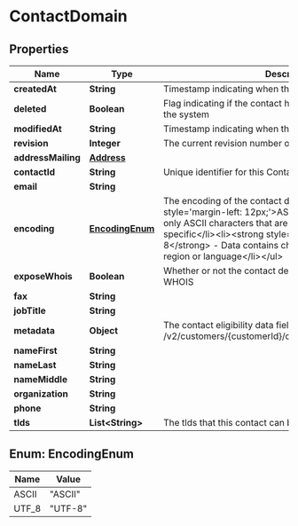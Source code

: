 

# ContactDomain


## Properties

| Name | Type | Description | Notes |
|------------ | ------------- | ------------- | -------------|
|**createdAt** | **String** | Timestamp indicating when the contact was created |  [optional] |
|**deleted** | **Boolean** | Flag indicating if the contact has been logically deleted in the system |  [optional] |
|**modifiedAt** | **String** | Timestamp indicating when the contact was last modified |  [optional] |
|**revision** | **Integer** | The current revision number of the contact. |  [optional] |
|**addressMailing** | [**Address**](Address.md) |  |  |
|**contactId** | **String** | Unique identifier for this Contact |  [optional] |
|**email** | **String** |  |  |
|**encoding** | [**EncodingEnum**](#EncodingEnum) | The encoding of the contact data&lt;br/&gt;&lt;ul&gt;&lt;li&gt;&lt;strong style&#x3D;&#39;margin-left: 12px;&#39;&gt;ASCII&lt;/strong&gt; - Data contains only ASCII characters that are not region or language specific&lt;/li&gt;&lt;li&gt;&lt;strong style&#x3D;&#39;margin-left: 12px;&#39;&gt;UTF-8&lt;/strong&gt; - Data contains characters that are specific to a region or language&lt;/li&gt;&lt;/ul&gt; |  [optional] |
|**exposeWhois** | **Boolean** | Whether or not the contact details should be shown in the WHOIS |  |
|**fax** | **String** |  |  [optional] |
|**jobTitle** | **String** |  |  [optional] |
|**metadata** | **Object** | The contact eligibility data fields as specified by GET /v2/customers/{customerId}/domains/contacts/schema/{tld} |  [optional] |
|**nameFirst** | **String** |  |  |
|**nameLast** | **String** |  |  |
|**nameMiddle** | **String** |  |  [optional] |
|**organization** | **String** |  |  [optional] |
|**phone** | **String** |  |  |
|**tlds** | **List&lt;String&gt;** | The tlds that this contact can be assigned to |  [optional] |



## Enum: EncodingEnum

| Name | Value |
|---- | -----|
| ASCII | &quot;ASCII&quot; |
| UTF_8 | &quot;UTF-8&quot; |



